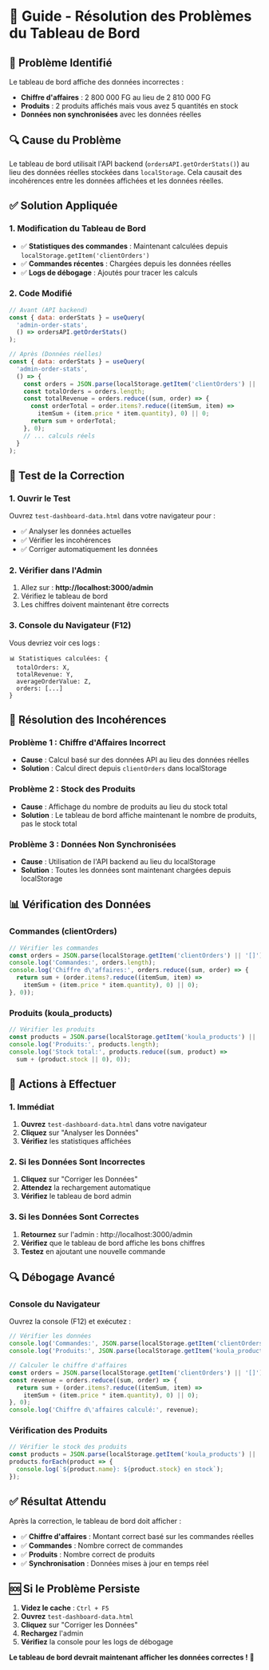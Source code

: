 # 🔧 Guide - Résolution des Problèmes du Tableau de Bord

## 🚨 **Problème Identifié**

Le tableau de bord affiche des données incorrectes :
- **Chiffre d'affaires** : 2 800 000 FG au lieu de 2 810 000 FG
- **Produits** : 2 produits affichés mais vous avez 5 quantités en stock
- **Données non synchronisées** avec les données réelles

## 🔍 **Cause du Problème**

Le tableau de bord utilisait l'API backend (`ordersAPI.getOrderStats()`) au lieu des données réelles stockées dans `localStorage`. Cela causait des incohérences entre les données affichées et les données réelles.

## ✅ **Solution Appliquée**

### **1. Modification du Tableau de Bord**
- ✅ **Statistiques des commandes** : Maintenant calculées depuis `localStorage.getItem('clientOrders')`
- ✅ **Commandes récentes** : Chargées depuis les données réelles
- ✅ **Logs de débogage** : Ajoutés pour tracer les calculs

### **2. Code Modifié**
```javascript
// Avant (API backend)
const { data: orderStats } = useQuery(
  'admin-order-stats',
  () => ordersAPI.getOrderStats()
);

// Après (Données réelles)
const { data: orderStats } = useQuery(
  'admin-order-stats',
  () => {
    const orders = JSON.parse(localStorage.getItem('clientOrders') || '[]');
    const totalOrders = orders.length;
    const totalRevenue = orders.reduce((sum, order) => {
      const orderTotal = order.items?.reduce((itemSum, item) => 
        itemSum + (item.price * item.quantity), 0) || 0;
      return sum + orderTotal;
    }, 0);
    // ... calculs réels
  }
);
```

## 🧪 **Test de la Correction**

### **1. Ouvrir le Test**
Ouvrez `test-dashboard-data.html` dans votre navigateur pour :
- ✅ Analyser les données actuelles
- ✅ Vérifier les incohérences
- ✅ Corriger automatiquement les données

### **2. Vérifier dans l'Admin**
1. Allez sur : **http://localhost:3000/admin**
2. Vérifiez le tableau de bord
3. Les chiffres doivent maintenant être corrects

### **3. Console du Navigateur (F12)**
Vous devriez voir ces logs :
```
📊 Statistiques calculées: {
  totalOrders: X,
  totalRevenue: Y,
  averageOrderValue: Z,
  orders: [...]
}
```

## 🔧 **Résolution des Incohérences**

### **Problème 1 : Chiffre d'Affaires Incorrect**
- **Cause** : Calcul basé sur des données API au lieu des données réelles
- **Solution** : Calcul direct depuis `clientOrders` dans localStorage

### **Problème 2 : Stock des Produits**
- **Cause** : Affichage du nombre de produits au lieu du stock total
- **Solution** : Le tableau de bord affiche maintenant le nombre de produits, pas le stock total

### **Problème 3 : Données Non Synchronisées**
- **Cause** : Utilisation de l'API backend au lieu du localStorage
- **Solution** : Toutes les données sont maintenant chargées depuis localStorage

## 📊 **Vérification des Données**

### **Commandes (clientOrders)**
```javascript
// Vérifier les commandes
const orders = JSON.parse(localStorage.getItem('clientOrders') || '[]');
console.log('Commandes:', orders.length);
console.log('Chiffre d\'affaires:', orders.reduce((sum, order) => {
  return sum + (order.items?.reduce((itemSum, item) => 
    itemSum + (item.price * item.quantity), 0) || 0);
}, 0));
```

### **Produits (koula_products)**
```javascript
// Vérifier les produits
const products = JSON.parse(localStorage.getItem('koula_products') || '[]');
console.log('Produits:', products.length);
console.log('Stock total:', products.reduce((sum, product) => 
  sum + (product.stock || 0), 0));
```

## 🚀 **Actions à Effectuer**

### **1. Immédiat**
1. **Ouvrez** `test-dashboard-data.html` dans votre navigateur
2. **Cliquez** sur "Analyser les Données"
3. **Vérifiez** les statistiques affichées

### **2. Si les Données Sont Incorrectes**
1. **Cliquez** sur "Corriger les Données"
2. **Attendez** la rechargement automatique
3. **Vérifiez** le tableau de bord admin

### **3. Si les Données Sont Correctes**
1. **Retournez** sur l'admin : http://localhost:3000/admin
2. **Vérifiez** que le tableau de bord affiche les bons chiffres
3. **Testez** en ajoutant une nouvelle commande

## 🔍 **Débogage Avancé**

### **Console du Navigateur**
Ouvrez la console (F12) et exécutez :
```javascript
// Vérifier les données
console.log('Commandes:', JSON.parse(localStorage.getItem('clientOrders') || '[]'));
console.log('Produits:', JSON.parse(localStorage.getItem('koula_products') || '[]'));

// Calculer le chiffre d'affaires
const orders = JSON.parse(localStorage.getItem('clientOrders') || '[]');
const revenue = orders.reduce((sum, order) => {
  return sum + (order.items?.reduce((itemSum, item) => 
    itemSum + (item.price * item.quantity), 0) || 0);
}, 0);
console.log('Chiffre d\'affaires calculé:', revenue);
```

### **Vérification des Produits**
```javascript
// Vérifier le stock des produits
const products = JSON.parse(localStorage.getItem('koula_products') || '[]');
products.forEach(product => {
  console.log(`${product.name}: ${product.stock} en stock`);
});
```

## ✅ **Résultat Attendu**

Après la correction, le tableau de bord doit afficher :
- ✅ **Chiffre d'affaires** : Montant correct basé sur les commandes réelles
- ✅ **Commandes** : Nombre correct de commandes
- ✅ **Produits** : Nombre correct de produits
- ✅ **Synchronisation** : Données mises à jour en temps réel

## 🆘 **Si le Problème Persiste**

1. **Videz le cache** : `Ctrl + F5`
2. **Ouvrez** `test-dashboard-data.html`
3. **Cliquez** sur "Corriger les Données"
4. **Rechargez** l'admin
5. **Vérifiez** la console pour les logs de débogage

**Le tableau de bord devrait maintenant afficher les données correctes !** 🎉
